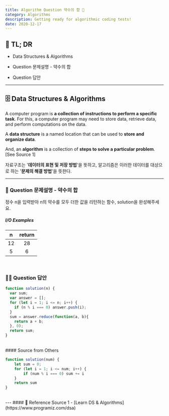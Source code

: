 ```yaml
---
title: Algorithm Question 약수의 합 🧬
category: Algorithms
description: Getting ready for algorithmic coding tests!
date: 2020-12-17
---
```


## 🤦 TL; DR

- Data Structures & Algorithms
  
- Question 문제설명 - 약수의 합
  
- Question 답안

---

## 🗄️ Data Structures & Algorithms

A computer program is **a collection of instructions to perform a specific task**. For this, a computer program may need to store data, retrieve data, and perform computations on the data.

A **data structure** is a named location that can be used to **store and organize data**. 

And, an **algorithm** is a collection of **steps to solve a particular problem**. \[See Source 1]

자료구조는 '**데이터의 표현 및 저장 방법**'을 뜻하고, 알고리즘은 이러한 데이터를 대상으로 하는 '**문제의 해결 방법**'을 뜻한다.

---

### 👀 Question 문제설명 - 약수의 합

정수 n을 입력받아 n의 약수를 모두 더한 값을 리턴하는 함수, solution을 완성해주세요.

##### I/O Examples

| n    | return |
| :----: | :------: |
| 12   | 28     |
| 5    | 6      |

<br>

### 👨‍💻 Question 답안

```javascript
function solution(n) {
  var sum;
  var answer = [];
  for (let i = 1; i <= n; i++) {
    if (n % i === 0) answer.push(i);
  }
  sum = answer.reduce(function(a, b){
    return a + b;
  }, 0);
  return sum;
}
```
<br>
#### Source from Others

```js
function solution(num) {
    let sum = 0;
    for (let i = 1; i <= num; i++) {
        if (num % i === 0) sum += i
    }
    return sum
}
```
<br>
---
#### 🔗 Reference
Source 1 - [Learn DS & Algorithms](https://www.programiz.com/dsa)